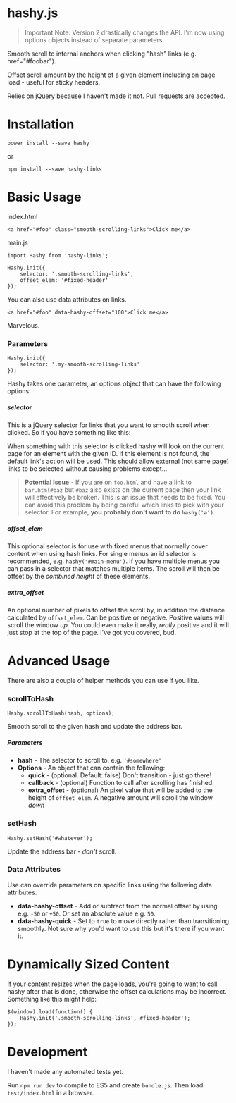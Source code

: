 # hashy.js #

 > Important Note: Version 2 drastically changes the API. I'm now using options objects instead of separate parameters.

Smooth scroll to internal anchors when clicking "hash" links (e.g. href="#foobar").

Offset scroll amount by the height of a given element including on page load - useful for sticky headers.

Relies on jQuery because I haven't made it not. Pull requests are accepted.

# Installation #

    bower install --save hashy

or

    npm install --save hashy-links


# Basic Usage #

index.html

    <a href="#foo" class="smooth-scrolling-links">Click me</a>

main.js

    import Hashy from 'hashy-links';

    Hashy.init({
        selector: '.smooth-scrolling-links',
        offset_elem: '#fixed-header'
    });

You can also use data attributes on links.

    <a href="#foo" data-hashy-offset="100">Click me</a>

Marvelous.


### Parameters ###

    Hashy.init({
        selector: '.my-smooth-scrolling-links'
    });

Hashy takes one parameter, an options object that can have the following options:

##### selector #####

This is a jQuery selector for links that you want to smooth scroll when clicked. So if you have something like this:

When something with this selector is clicked hashy will look on the current page for an element with the given ID. If this element is not found, the default link's action will be used. This should allow external (not same page) links to be selected without causing problems except...

> **Potential Issue** - If you are on `foo.html` and have a link to `bar.html#baz` but `#baz` also exists on the current page then your link will effectively be broken. This is an issue that needs to be fixed. You can avoid this problem by being careful which links to pick with your selector. For example, **you probably don't want to do `hashy('a')`**.

##### offset_elem #####

This optional selector is for use with fixed menus that normally cover content when using hash links. For single menus an id selector is recommended, e.g. `hashy('#main-menu')`. If you have multiple menus you can pass in a selector that matches multiple items. The scroll will then be offset by the *combined height* of these elements.

##### extra_offset #####

An optional number of pixels to offset the scroll by, in addition the distance calculated by `offset_elem`. Can be positive or negative. Positive values will scroll the window *up*. You could even make it really, *really* positive and it will just stop at the top of the page. I've got you covered, bud.


# Advanced Usage #

There are also a couple of helper methods you can use if you like.


### scrollToHash ###

    Hashy.scrollToHash(hash, options);

Smooth scroll to the given hash and update the address bar.


##### Parameters #####

* **hash** - The selector to scroll to. e.g. `'#somewhere'`
* **Options** - An object that can contain the following:
  * **quick** - (optional. Default: false) Don't transition - just go there!
  * **callback** - (optional) Function to call after scrolling has finished.
  * **extra_offset** - (optional) An pixel value that will be added to the height of `offset_elem`. A negative amount will scroll the window *down*


### setHash ###

    Hashy.setHash('#whatever');

Update the address bar - *don't* scroll.


### Data Attributes ###

Use can override parameters on specific links using the following data attributes.

* **data-hashy-offset** - Add or subtract from the normal offset by using e.g. `-50` or `+50`. Or set an absolute value e.g. `50`.
* **data-hashy-quick** - Set to `true` to move directly rather than transitioning smoothly. Not sure why you'd want to use this but it's there if you want it.


# Dynamically Sized Content #

If your content resizes when the page loads, you're going to want to call hashy after that is done, otherwise the offset calculations may be incorrect. Something like this might help:

    $(window).load(function() {
        Hashy.init('.smooth-scrolling-links', #fixed-header');
    });


# Development #

I haven't made any automated tests yet.

Run `npm run dev` to compile to ES5 and create `bundle.js`. Then load `test/index.html` in a browser.
